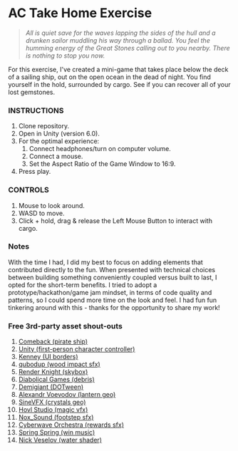 # AC Take Home Exercise

> _All is quiet save for the waves lapping the sides of the hull and a drunken sailor muddling his way through a ballad. You feel the humming energy of the Great Stones calling out to you nearby. There is nothing to stop you now._ 

For this exercise, I've created a mini-game that takes place below the deck of a sailing ship, out on the open ocean in the dead of night. You find yourself in the hold, surrounded by cargo. See if you can recover all of your lost gemstones.

### INSTRUCTIONS
1. Clone repository.
2. Open in Unity (version 6.0).
3. For the optimal experience:
   1. Connect headphones/turn on computer volume.
   2. Connect a mouse.
   2. Set the Aspect Ratio of the Game Window to 16:9.
4. Press play.

### CONTROLS
1. Mouse to look around.
2. WASD to move.
3. Click + hold, drag & release the Left Mouse Button to interact with cargo.

### Notes

With the time I had, I did my best to focus on adding elements that contributed directly to the fun. When presented with technical choices between building something conveniently coupled versus built to last, I opted for the short-term benefits. I tried to adopt a prototype/hackathon/game jam mindset, in terms of code quality and patterns, so I could spend more time on the look and feel. I had fun fun tinkering around with this - thanks for the opportunity to share my work!

### Free 3rd-party asset shout-outs

1. [Comeback (pirate ship)](https://assetstore.unity.com/packages/3d/vehicles/sea/stylized-pirate-ship-200192)
2. [Unity (first-person character controller)](https://assetstore.unity.com/packages/essentials/starter-assets-firstperson-updates-in-new-charactercontroller-pa-196525)
3. [Kenney (UI borders)](https://kenney.nl/assets/fantasy-ui-borders) 
4. [qubodup (wood impact sfx)](https://opengameart.org/content/35-wooden-crackshitsdestructions)
5. [Render Knight (skybox)](https://assetstore.unity.com/packages/2d/textures-materials/sky/fantasy-skybox-free-18353)
6. [Diabolical Games (debris)](https://assetstore.unity.com/packages/3d/props/industrial/destructible-wooden-crates-263490)  
7. [Demigiant (DOTween)](https://dotween.demigiant.com/index.php)
8. [Alexandr Voevodov (lantern geo)](https://assetstore.unity.com/packages/3d/environments/historic/modular-medieval-lanterns-85527) 
9. [SineVFX (crystals geo)](https://assetstore.unity.com/packages/3d/environments/fantasy/translucent-crystals-106274)
10. [Hovl Studio (magic vfx)](https://assetstore.unity.com/packages/vfx/particles/spells/magic-effects-free-247933) 
11. [Nox_Sound (footstep sfx)](https://assetstore.unity.com/packages/audio/sound-fx/foley/footsteps-essentials-189879)  
12. [Cyberwave Orchestra (rewards sfx)](https://assetstore.unity.com/packages/audio/sound-fx/hints-stars-points-rewards-sound-effects-lite-pack-295538) 
13. [Spring Spring (win music)](https://opengameart.org/content/fanfares)
14. [Nick Veselov (water shader)](https://assetstore.unity.com/packages/vfx/shaders/water-shaders-v2-x-149916)
